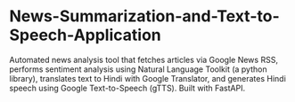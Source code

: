 # News-Summarization-and-Text-to-Speech-Application
Automated news analysis tool that fetches articles via Google News RSS, performs sentiment analysis using Natural Language Toolkit (a python library), translates text to Hindi with Google Translator, and generates Hindi speech using Google Text-to-Speech (gTTS). Built with FastAPI.
